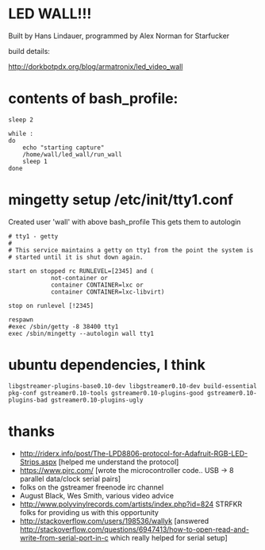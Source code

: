 LED WALL!!!
========

Built by Hans Lindauer, programmed by Alex Norman for Starfucker

build details:

http://dorkbotpdx.org/blog/armatronix/led_video_wall

contents of bash_profile:
========

    sleep 2
    
    while :
    do
    	echo "starting capture"
        /home/wall/led_wall/run_wall
    	sleep 1
    done

mingetty setup /etc/init/tty1.conf
====

Created user 'wall' with above bash_profile
This gets them to autologin

    # tty1 - getty
    #
    # This service maintains a getty on tty1 from the point the system is
    # started until it is shut down again.
    
    start on stopped rc RUNLEVEL=[2345] and (
                not-container or
                container CONTAINER=lxc or
                container CONTAINER=lxc-libvirt)
    
    stop on runlevel [!2345]
    
    respawn
    #exec /sbin/getty -8 38400 tty1
    exec /sbin/mingetty --autologin wall tty1

ubuntu dependencies, I think
=====
    libgstreamer-plugins-base0.10-dev libgstreamer0.10-dev build-essential pkg-conf gstreamer0.10-tools gstreamer0.10-plugins-good gstreamer0.10-plugins-bad gstreamer0.10-plugins-ugly

thanks
====

* http://riderx.info/post/The-LPD8806-protocol-for-Adafruit-RGB-LED-Strips.aspx [helped me understand the protocol]
* https://www.pjrc.com/ [wrote the microcontroller code.. USB -> 8 parallel data/clock serial pairs]
* folks on the gstreamer freenode irc channel
* August Black, Wes Smith, various video advice
* http://www.polyvinylrecords.com/artists/index.php?id=824 STRFKR folks for providing us with this opportunity
* http://stackoverflow.com/users/198536/wallyk [answered http://stackoverflow.com/questions/6947413/how-to-open-read-and-write-from-serial-port-in-c which really helped for serial setup]

